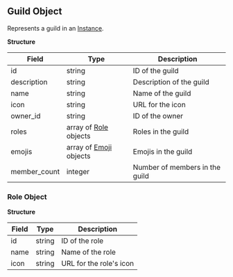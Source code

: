 ## Guild Object
Represents a guild in an [Instance](Instance.md).

**Structure**

| Field        | Type                                            | Description                    |
| ------------ | ----------------------------------------------- | ------------------------------ |
| id           | string                                          | ID of the guild                |
| description  | string                                          | Description of the guild       |
| name         | string                                          | Name of the guild              |
| icon         | string                                          | URL for the icon               |
| owner_id     | string                                          | ID of the owner                |
| roles        | array of [Role](Role.md#role-object) objects    | Roles in the guild             |
| emojis       | array of [Emoji](Emoji.md#emoji-object) objects | Emojis in the guild            |
| member_count | integer                                         | Number of members in the guild |

### Role Object
**Structure**

| Field | Type   | Description             |
| ----- | ------ | ----------------------- |
| id    | string | ID of the role          |
| name  | string | Name of the role        |
| icon  | string | URL for the role's icon |

